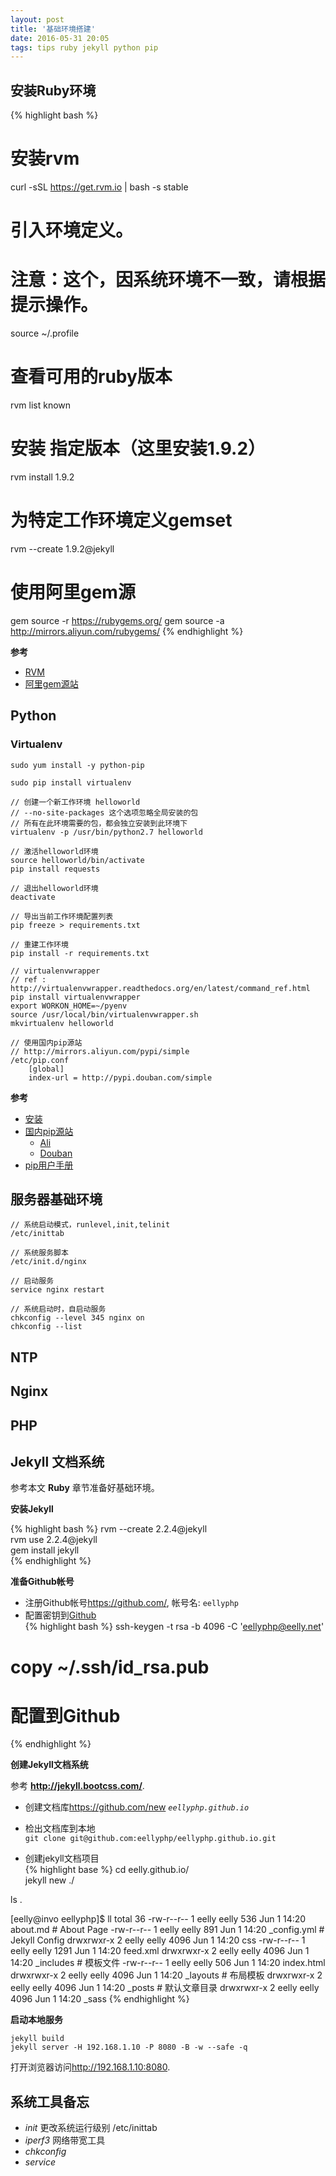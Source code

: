 ```yaml
---
layout: post
title: '基础环境搭建'
date: 2016-05-31 20:05
tags: tips ruby jekyll python pip
---
```



## 安装Ruby环境

{% highlight bash %}
# 安装rvm
curl -sSL https://get.rvm.io | bash -s stable

# 引入环境定义。 
# 注意：这个，因系统环境不一致，请根据提示操作。
source ~/.profile

# 查看可用的ruby版本
rvm list known

# 安装 指定版本（这里安装1.9.2）
rvm install 1.9.2

# 为特定工作环境定义gemset
rvm --create 1.9.2@jekyll

# 使用阿里gem源
gem source -r https://rubygems.org/
gem source -a http://mirrors.aliyun.com/rubygems/
{% endhighlight %}


**参考**

- [RVM](https://rvm.io/rvm/install)
- [阿里gem源站](http://mirrors.aliyun.com/help/rubygems)


## Python

### Virtualenv

    sudo yum install -y python-pip

    sudo pip install virtualenv

    // 创建一个新工作环境 helloworld
    // --no-site-packages 这个选项忽略全局安装的包
    // 所有在此环境需要的包，都会独立安装到此环境下
    virtualenv -p /usr/bin/python2.7 helloworld

    // 激活helloworld环境
    source helloworld/bin/activate
    pip install requests

    // 退出helloworld环境
    deactivate 

    // 导出当前工作环境配置列表
    pip freeze > requirements.txt

    // 重建工作环境
    pip install -r requirements.txt

    // virtualenvwrapper
    // ref : http://virtualenvwrapper.readthedocs.org/en/latest/command_ref.html
    pip install virtualenvwrapper
    export WORKON_HOME=~/pyenv
    source /usr/local/bin/virtualenvwrapper.sh
    mkvirtualenv helloworld

    // 使用国内pip源站
    // http://mirrors.aliyun.com/pypi/simple
    /etc/pip.conf
        [global]
        index-url = http://pypi.douban.com/simple


**参考**

- [安装](http://virtualenv.readthedocs.org/en/latest/installation.html)  
- [国内pip源站](http://www.cnblogs.com/cmsd/p/3677412.html)  
  - [Ali](http://mirrors.aliyun.com/pypi/simple)
  - [Douban](http://pypi.douban.com/simple)
- [pip用户手册](https://pip.pypa.io/en/latest/user_guide.html)  


## 服务器基础环境

    // 系统启动模式，runlevel,init,telinit
    /etc/inittab

    // 系统服务脚本
    /etc/init.d/nginx

    // 启动服务
    service nginx restart

    // 系统启动时，自启动服务
    chkconfig --level 345 nginx on
    chkconfig --list 

## NTP

## Nginx

## PHP

## Jekyll 文档系统  

参考本文 **Ruby** 章节准备好基础环境。   

**安装Jekyll**    

{% highlight bash %}
rvm --create 2.2.4@jekyll  
rvm use 2.2.4@jekyll  
gem install jekyll  
{% endhighlight %}


**准备Github帐号**   

- 注册Github帐号<https://github.com/>, 帐号名: `eellyphp`    
- 配置密钥到[Github](https://github.com/settings/keys)    
{% highlight bash %}
ssh-keygen -t rsa -b 4096 -C 'eellyphp@eelly.net'  
# copy ~/.ssh/id_rsa.pub  
# 配置到Github
{% endhighlight %}


**创建Jekyll文档系统**  

参考 **<http://jekyll.bootcss.com/>**.  

- 创建文档库<https://github.com/new>  *`eellyphp.github.io`*  
- 检出文档库到本地  
`git clone git@github.com:eellyphp/eellyphp.github.io.git`     

- 创建jekyll文档项目  
{% highlight base %}
cd eelly.github.io/  
jekyll new ./

ls .

[eelly@invo eellyphp]$ ll
total 36
-rw-r--r-- 1 eelly eelly  536 Jun  1 14:20 about.md 	# About Page
-rw-r--r-- 1 eelly eelly  891 Jun  1 14:20 _config.yml 	# Jekyll Config
drwxrwxr-x 2 eelly eelly 4096 Jun  1 14:20 css
-rw-r--r-- 1 eelly eelly 1291 Jun  1 14:20 feed.xml
drwxrwxr-x 2 eelly eelly 4096 Jun  1 14:20 _includes	# 模板文件
-rw-r--r-- 1 eelly eelly  506 Jun  1 14:20 index.html
drwxrwxr-x 2 eelly eelly 4096 Jun  1 14:20 _layouts	# 布局模板
drwxrwxr-x 2 eelly eelly 4096 Jun  1 14:20 _posts	# 默认文章目录
drwxrwxr-x 2 eelly eelly 4096 Jun  1 14:20 _sass
{% endhighlight %}


**启动本地服务**  

`jekyll build`  
`jekyll server -H 192.168.1.10 -P 8080 -B -w --safe -q`

打开浏览器访问<http://192.168.1.10:8080>.


## 系统工具备忘

- *init* 更改系统运行级别 /etc/inittab  
- *iperf3* 网络带宽工具  
- *chkconfig*  
- *service*  

